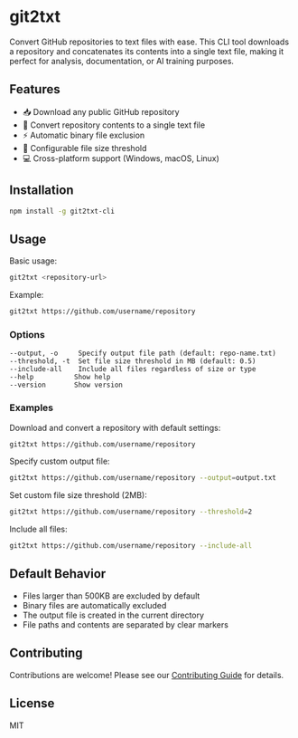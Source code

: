 # git2txt

Convert GitHub repositories to text files with ease. This CLI tool downloads a repository and concatenates its contents into a single text file, making it perfect for analysis, documentation, or AI training purposes.

## Features

- 📥 Download any public GitHub repository
- 📝 Convert repository contents to a single text file
- ⚡ Automatic binary file exclusion
- 🔧 Configurable file size threshold
- 💻 Cross-platform support (Windows, macOS, Linux)

## Installation

```bash
npm install -g git2txt-cli
```

## Usage

Basic usage:
```bash
git2txt <repository-url>
```

Example:
```bash
git2txt https://github.com/username/repository
```

### Options

```
--output, -o     Specify output file path (default: repo-name.txt)
--threshold, -t  Set file size threshold in MB (default: 0.5)
--include-all    Include all files regardless of size or type
--help          Show help
--version       Show version
```

### Examples

Download and convert a repository with default settings:
```bash
git2txt https://github.com/username/repository
```

Specify custom output file:
```bash
git2txt https://github.com/username/repository --output=output.txt
```

Set custom file size threshold (2MB):
```bash
git2txt https://github.com/username/repository --threshold=2
```

Include all files:
```bash
git2txt https://github.com/username/repository --include-all
```

## Default Behavior

- Files larger than 500KB are excluded by default
- Binary files are automatically excluded
- The output file is created in the current directory
- File paths and contents are separated by clear markers

## Contributing

Contributions are welcome! Please see our [Contributing Guide](CONTRIBUTING.md) for details.

## License

MIT
